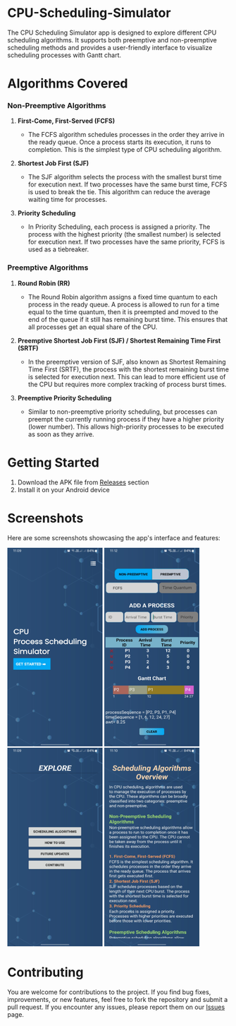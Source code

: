 # CPU-Scheduling-Simulator
The CPU Scheduling Simulator app is designed to explore different CPU scheduling algorithms. It supports both preemptive and non-preemptive scheduling methods and provides a user-friendly interface to visualize scheduling processes with Gantt chart.

# Algorithms Covered
### Non-Preemptive Algorithms

1. **First-Come, First-Served (FCFS)**
   - The FCFS algorithm schedules processes in the order they arrive in the ready queue. Once a process starts its execution, it runs to completion. This is the simplest type of CPU scheduling algorithm.

2. **Shortest Job First (SJF)**
   - The SJF algorithm selects the process with the smallest burst time for execution next. If two processes have the same burst time, FCFS is used to break the tie. This algorithm can reduce the average waiting time for processes.

3. **Priority Scheduling**
   - In Priority Scheduling, each process is assigned a priority. The process with the highest priority (the smallest number) is selected for execution next. If two processes have the same priority, FCFS is used as a tiebreaker.

### Preemptive Algorithms

1. **Round Robin (RR)**
   - The Round Robin algorithm assigns a fixed time quantum to each process in the ready queue. A process is allowed to run for a time equal to the time quantum, then it is preempted and moved to the end of the queue if it still has remaining burst time. This ensures that all processes get an equal share of the CPU.

2. **Preemptive Shortest Job First (SJF) / Shortest Remaining Time First (SRTF)**
   - In the preemptive version of SJF, also known as Shortest Remaining Time First (SRTF), the process with the shortest remaining burst time is selected for execution next. This can lead to more efficient use of the CPU but requires more complex tracking of process burst times.

3. **Preemptive Priority Scheduling**
   - Similar to non-preemptive priority scheduling, but processes can preempt the currently running process if they have a higher priority (lower number). This allows high-priority processes to be executed as soon as they arrive.

# Getting Started
1. Download the APK file from [Releases](https://github.com/almahfuz777/CPU-Scheduling-Simulator/releases) section
2. Install it on your Android device

# Screenshots
Here are some screenshots showcasing the app's interface and features:

<img src="app/src/main/res/drawable/ss1.jpg" width="216px" height="450px" />
<img src="app/src/main/res/drawable/ss2.jpg" width="216px" height="450px" />
<img src="app/src/main/res/drawable/ss3.jpg" width="216px" height="450px" />
<img src="app/src/main/res/drawable/ss4.jpg" width="216px" height="450px" />

# Contributing
You are welcome for contributions to the project. If you find bug fixes, improvements, or new features, feel free to fork the repository and submit a pull request.
If you encounter any issues, please report them on our [Issues](https://github.com/almahfuz777/CPU-Scheduling-Simulator/issues)
 page.
